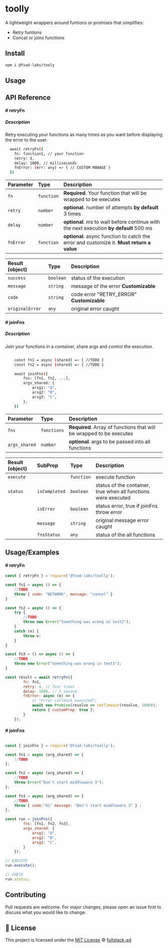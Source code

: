 # toolly

A lightweight wrappers around funtions or promises that simplifies:
- Retry funtions
- Concat or joins functions 

## Install

```bash
npm i @fsad-labs/tooly
```
## Usage
## API Reference

#### # retryFn

##### Description

Retry executing your functions as many times as you want before displaying the error to the user.

```bash
  await retryFn({
    fn: function1, // your function
    retry: 3,
    delay: 1000, // milliseconds
    fnError: (err: any) => { // CUSTOM MANAGE }
  })
```

| Parameter | Type     | Description                |
| :-------- | :------- | :------------------------- |
| `fn` | `function` | **Required**. Your function that will be wrapped to be executes |
| `retry` | `number` | **optional**. number of attempts **by default** 3 times |
| `delay` | `number` | **optional**. ms to wait before continue with the next execution  **by default** 500 ms|
| `fnError` | `function` | **optional**. async function to catch the error and customize it. **Must return a value** |

| Result (object) | Type     | Description                |
| :-------- | :------- | :------------------------- |
|`success`|`boolean`| status of the execution
|`message`|`string`| message of the error **Customizable**
|`code`|`string`| code error "RETRY_ERROR" **Customizable**
|`originalError`|`any`| original error caught

#### # joinFns

##### Description

Join your functions in a container, share args and control the execution.

```bash

    const fn1 = async (shared) => { //TODO }
    const fn2 = async (shared) => { //TODO }

    await joinFns({
        fns: [fn1, fn2, ...],
        args_shared: {
            arsg1: "A",
            arsg2: "B",
            arsg3: "C",
        },
    })
```

| Parameter | Type     | Description                |
| :-------- | :------- | :------------------------- |
| `fns` | `functions` | **Required**. Array of functions that will be wrapped to be executes |
| `args_shared` | `number` | **optional**. args to be passed into all functions |

| Result (object) | SubProp | Type     | Description                |
| :-------- | :-------- | :------- | :------------------------- |
| `execute`| | `function` | execute function
| `status` | `isCompleted`|`boolean`| status of the container, true when all functions were executed
| |`isError`|`boolean`| status error, true if joinFns throw error
| |`message`|`string`| original message error caught
| |`fnsStatus`|`any`| status of the all functions

## Usage/Examples

#### # retryFn
```javascript
const { retryFn } = require('@fsad-labs/toolly');

const fn1 = async () => {
    //TODO
    throw { code: "NETWORK", message: "cancel" }
}

const fn2 = async () => {
    try {
        //TODO
        throw new Error("Something was wrong in test2");
    }
    catch (e) {
        throw e;
    }
}

const fn3 = () => async () => {
    //TODO
    throw new Error("Something was wrong in test3");
}

const result = await retryFn({
        fn: fn1,
        retry: 4, // four times
        delay: 1000, // 1 second
        fnError: async (e) => {
            // "Error callback executed";
            await new Promise(resolve => setTimeout(resolve, 1000));
            return { customProp: true };
        }
    });

```

#### # joinFns
```javascript

const { joinFns } = require('@fsad-labs/toolly');

const fn1 = async (arg_shared) => { 
    //TODO
};

const fn2 = async (arg_shared) => {
    //TODO
    throw Error("Don't start middleware 3");
};

const fn3 = async (arg_shared) => {
    //TODO
    throw { code:"01" message: "Don't start middleware 3" } ;
};

const run = joinFns({
        fns: [fn1, fn2, fn3],
        args_shared: {
            arsg1: "A",
            arsg2: "B",
            arsg3: "C",
        }
    });

// EXECUTE
run.execute();

// CHECK
run.status;

```
## Contributing

Pull requests are welcome. For major changes, please open an issue first to discuss what you would like to change.

## 📄 License
This project is licensed under the [MIT License](LICENSE) © [fullstack-ad](https://github.com/fullstack-ad)